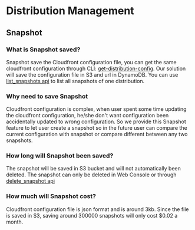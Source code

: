 # Distribution Management
## Snapshot 
### What is Snapshot saved?
Snapshot save the Cloudfront configuration file, you can get the same cloudfront configuration through CLI: [get-distribution-config](https://docs.aws.amazon.com/cli/latest/reference/cloudfront/get-distribution-config.html). Our solution will save the configuration file in S3 and url in DynamoDB. You can use [list_snapshots api](api-reference-guide/snapshot/list_snapshots.md) to list all snapshots of one distribution. 

### Why need to save Snapshot
Cloudfront configuration is complex, when user spent some time updating the cloudfront configuration, he/she don't want configuration been accidentally updated to wrong configuration. So we provide this Snapshot feature to let user create a snapshot so in the future user can compare the current configuration with snapshot or compare different between any two snapshots. 

### How long will Snapshot been saved?
The snapshot will be saved in S3 bucket and will not automatically been deleted. The snapshot can only be deleted in Web Console or through [delete_snapshot api](api-reference-guide/snapshot/delete_snapshot.md) 

### How much will Snapshot cost?
Cloudfront configuration file is json format and is around 3kb. Since the file is saved in S3, saving around 300000 snapshots will only cost $0.02 a month. 
